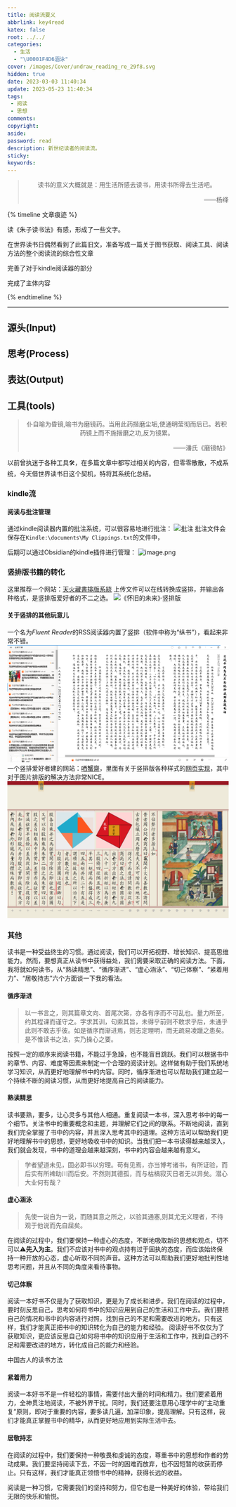 ```yaml
---
title: 阅读流要义
abbrlink: key4read
katex: false
root: ../../
categories:
  - 生活
  - "\U0001F4D6涵泳"
cover: /images/Cover/undraw_reading_re_29f8.svg
hidden: true
date: 2023-03-03 11:40:34
update: 2023-05-23 11:40:34
tags:
 - 阅读 
 - 思想 
comments:
copyright:
aside:
password: read
description: 新世纪读者的阅读流。
sticky:
keywords:
---
```


> <center>读书的意义大概就是：用生活所感去读书，用读书所得去生活吧。 </center>
> <p align="right">——杨绛</p>

{% timeline 文章痕迹 %}
<!-- timeline 2023-03-03-->
读《朱子读书法》有感，形成了一些文字。
<!-- endtimeline -->
<!-- timeline 2023-04-23-->
在世界读书日偶然看到了此篇旧文，准备写成一篇关于图书获取、阅读工具、阅读方法的整个阅读流的综合性文章
<!-- endtimeline -->
<!-- timeline 2023-04-27-->
完善了对于kindle阅读器的部分
<!-- endtimeline -->
<!-- timeline 2023-05-23-->
完成了主体内容
<!-- endtimeline -->
{% endtimeline %}

-----
## 源头(Input)


## 思考(Process)


## 表达(Output)


## 工具(tools)
> <center>仆自喻为昏镜,喻书为磨镜药。当用此药揩磨尘垢,使通明莹彻而后已。若积药镜上而不施揩磨之功,反为镜累。</center>
> <p align="right">——潘氏《磨镜帖》</p>

以前曾执迷于各种工具🛠️，在多篇文章中都写过相关的内容，但零零散散，不成系统，今天借世界读书日这个契机，特将其系统化总结。


### kindle流

#### 阅读与批注管理
通过kindle阅读器内置的批注系统，可以很容易地进行批注：
![批注](https://pic.si-on.top/2023/04/screenshot_2023_04_26T01_57_12+0800.png)
批注文件会保存在`Kindle:\documents\My Clippings.txt`的文件中，

后期可以通过Obsidian的kindle插件进行管理：
![image.png](https://pic.si-on.top/2023/04/20230427112521.png)


### 竖排版书籍的转化
这里推荐一个网站：[天火藏書排版系統](https://ebook.cdict.info/)
上传文件可以在线转换成竖排，并输出各种格式，是竖排版爱好者的不二之选。
![《怀旧的未来》·竖排版](/images/20230304/screenshot_2022_09_30T00_24_15+0800.png)

#### 关于竖排的其他玩意儿
一个名为*Fluent Reader*的RSS阅读器内置了竖排（软件中称为“纵书”），看起来非常不错。
![](../../../images/20230304/Pasted%20image%2020230427111035.png)
一个竖排爱好者建的网站：[哂蟹齋](https://vert.neocities.org/)，里面有关于竖排版各种样式的[网页实现](https://vert.neocities.org/type/smr)，其中对于图片排版的解决方法非常NICE。
![](../../../images/20230304/Pasted%20image%2020230427111522.png)


### 其他
读书是一种受益终生的习惯。通过阅读，我们可以开拓视野、增长知识、提高思维能力。然而，要想真正从读书中获得益处，我们需要采取正确的阅读方法。下面，我将就如何读书，从“熟读精思”、“循序渐进”、“虚心涵泳”、“切己体察”、“紧着用力”、“居敬持志”六个方面谈一下我的看法。
#### 循序渐进
>以一书言之，则其篇章文向、首尾次第，亦各有序而不可乱也。量力所至，约其程课而谨守之。字求其训，句索其旨，未得乎前则不敢求乎后，未通乎此则不敢志乎彼。如是循序而渐进焉，则志定理明，而无疏易凌躐之患矣。是不惟读书之法，实乃操心之要。


按照一定的顺序来阅读书籍，不能过于急躁，也不能盲目跳跃。我们可以根据书中的章节、内容、难度等因素来制定一个合理的阅读计划。这样做有助于我们系统地学习知识，从而更好地理解书中的内容。同时，循序渐进也可以帮助我们建立起一个持续不断的阅读习惯，从而更好地提高自己的阅读能力。

#### 熟读精思
读书要熟，要多，让心灵多与其他人相通。重复阅读一本书，深入思考书中的每一个细节。关注书中的重要概念和主题，并理解它们之间的联系。不断地阅读，直到我们完全掌握了书中的内容，并且深入思考其中的道理。这种方法可以帮助我们更好地理解书中的思想，更好地吸收书中的知识。当我们把一本书读得越来越深入，我们就会发现，书中的道理会越来越深刻，书中的内容会越来越有意义。
> 学者望道未见，固必即书以穷理。苟有见焉，亦当博考诸书，有所证验，而后实有所裨助川而后安。不然则其德孤，而与枯槁寂灭日者无以异矣。潜心大业何有哉？


#### 虚心涵泳
> 先使一说自为一说，而随其意之所之，以验其通塞,则其尤无义理者，不待观于他说而先自屈矣。

在阅读的过程中，我们要保持一种虚心的态度，不断地吸取新的思想和观点，切不可以⚠**先入为主**。我们不应该对书中的观点持有过于固执的态度，而应该始终保持一种开放的心态，虚心听取不同的声音。这种方法可以帮助我们更好地批判性地思考问题，并且从不同的角度来看待事物。

#### 切己体察
阅读一本好书不仅是为了获取知识，更是为了成长和进步。我们在阅读的过程中，要时刻反思自己，思考如何将书中的知识应用到自己的生活和工作中去。我们要把自己的情况和书中的内容进行对照，找到自己的不足和需要改进的地方。只有这样，我们才能真正把书中的知识转化为自己的能力和经验。
阅读好书不仅仅为了获取知识，更应该反思自己如何将书中的知识应用于生活和工作中，找到自己的不足和需要改进的地方，转化成自己的能力和经验。

中国古人的读书方法

#### 紧着用力
阅读一本好书不是一件轻松的事情，需要付出大量的时间和精力。我们要紧着用力，全神贯注地阅读，不被外界干扰。同时，我们还要注意用心理学中的“主动重复”原则，即对于重要的内容，要多读几遍，加深印象，提高理解。只有这样，我们才能真正掌握书中的精华，从而更好地应用到实际生活中去。
#### 居敬持志
在阅读的过程中，我们要保持一种敬畏和虔诚的态度，尊重书中的思想和作者的劳动成果。我们要坚持阅读下去，不因一时的困难而放弃，也不因短暂的收获而停止。只有这样，我们才能真正领悟书中的精神，获得长远的收益。

阅读是一种习惯，它需要我们的坚持和努力，但它也是一种美好的体验，带给我们无限的快乐和愉悦。